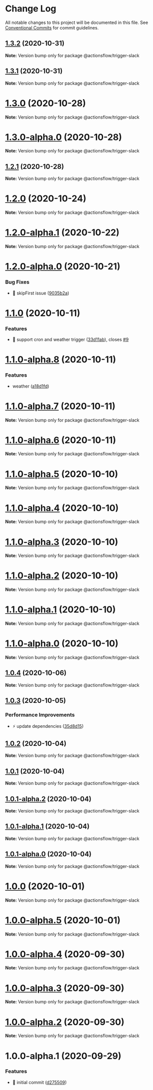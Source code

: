 # Change Log

All notable changes to this project will be documented in this file.
See [Conventional Commits](https://conventionalcommits.org) for commit guidelines.

## [1.3.2](https://github.com/actionsflow/actionsflow/compare/@actionsflow/trigger-slack@1.3.1...@actionsflow/trigger-slack@1.3.2) (2020-10-31)

**Note:** Version bump only for package @actionsflow/trigger-slack





## [1.3.1](https://github.com/actionsflow/actionsflow/compare/@actionsflow/trigger-slack@1.3.0...@actionsflow/trigger-slack@1.3.1) (2020-10-31)

**Note:** Version bump only for package @actionsflow/trigger-slack





# [1.3.0](https://github.com/actionsflow/actionsflow/compare/@actionsflow/trigger-slack@1.3.0-alpha.0...@actionsflow/trigger-slack@1.3.0) (2020-10-28)

**Note:** Version bump only for package @actionsflow/trigger-slack





# [1.3.0-alpha.0](https://github.com/actionsflow/actionsflow/compare/@actionsflow/trigger-slack@1.2.1...@actionsflow/trigger-slack@1.3.0-alpha.0) (2020-10-28)

**Note:** Version bump only for package @actionsflow/trigger-slack





## [1.2.1](https://github.com/actionsflow/actionsflow/compare/@actionsflow/trigger-slack@1.2.0...@actionsflow/trigger-slack@1.2.1) (2020-10-28)

**Note:** Version bump only for package @actionsflow/trigger-slack





# [1.2.0](https://github.com/actionsflow/actionsflow/compare/@actionsflow/trigger-slack@1.2.0-alpha.1...@actionsflow/trigger-slack@1.2.0) (2020-10-24)

**Note:** Version bump only for package @actionsflow/trigger-slack





# [1.2.0-alpha.1](https://github.com/actionsflow/actionsflow/compare/@actionsflow/trigger-slack@1.2.0-alpha.0...@actionsflow/trigger-slack@1.2.0-alpha.1) (2020-10-22)

**Note:** Version bump only for package @actionsflow/trigger-slack





# [1.2.0-alpha.0](https://github.com/actionsflow/actionsflow/compare/@actionsflow/trigger-slack@1.1.0...@actionsflow/trigger-slack@1.2.0-alpha.0) (2020-10-21)


### Bug Fixes

* 🐛 skipFirst issue ([9035b2a](https://github.com/actionsflow/actionsflow/commit/9035b2a3e80085fe9e0f94053edeae55526b5a34))





# [1.1.0](https://github.com/actionsflow/actionsflow/compare/@actionsflow/trigger-slack@1.0.4...@actionsflow/trigger-slack@1.1.0) (2020-10-11)


### Features

* 🎸 support cron and weather trigger ([33d11ab](https://github.com/actionsflow/actionsflow/commit/33d11ab0952b84aaa38e7195407138180f727392)), closes [#9](https://github.com/actionsflow/actionsflow/issues/9)





# [1.1.0-alpha.8](https://github.com/actionsflow/actionsflow/compare/@actionsflow/trigger-slack@1.1.0-alpha.7...@actionsflow/trigger-slack@1.1.0-alpha.8) (2020-10-11)


### Features

* weather ([a18d1fd](https://github.com/actionsflow/actionsflow/commit/a18d1fd3d27db8a287452381eaf0d38470ea2993))





# [1.1.0-alpha.7](https://github.com/actionsflow/actionsflow/compare/@actionsflow/trigger-slack@1.1.0-alpha.6...@actionsflow/trigger-slack@1.1.0-alpha.7) (2020-10-11)

**Note:** Version bump only for package @actionsflow/trigger-slack





# [1.1.0-alpha.6](https://github.com/actionsflow/actionsflow/compare/@actionsflow/trigger-slack@1.1.0-alpha.5...@actionsflow/trigger-slack@1.1.0-alpha.6) (2020-10-11)

**Note:** Version bump only for package @actionsflow/trigger-slack





# [1.1.0-alpha.5](https://github.com/actionsflow/actionsflow/compare/@actionsflow/trigger-slack@1.1.0-alpha.4...@actionsflow/trigger-slack@1.1.0-alpha.5) (2020-10-10)

**Note:** Version bump only for package @actionsflow/trigger-slack





# [1.1.0-alpha.4](https://github.com/actionsflow/actionsflow/compare/@actionsflow/trigger-slack@1.1.0-alpha.3...@actionsflow/trigger-slack@1.1.0-alpha.4) (2020-10-10)

**Note:** Version bump only for package @actionsflow/trigger-slack





# [1.1.0-alpha.3](https://github.com/actionsflow/actionsflow/compare/@actionsflow/trigger-slack@1.1.0-alpha.2...@actionsflow/trigger-slack@1.1.0-alpha.3) (2020-10-10)

**Note:** Version bump only for package @actionsflow/trigger-slack





# [1.1.0-alpha.2](https://github.com/actionsflow/actionsflow/compare/@actionsflow/trigger-slack@1.1.0-alpha.1...@actionsflow/trigger-slack@1.1.0-alpha.2) (2020-10-10)

**Note:** Version bump only for package @actionsflow/trigger-slack





# [1.1.0-alpha.1](https://github.com/actionsflow/actionsflow/compare/@actionsflow/trigger-slack@1.1.0-alpha.0...@actionsflow/trigger-slack@1.1.0-alpha.1) (2020-10-10)

**Note:** Version bump only for package @actionsflow/trigger-slack





# [1.1.0-alpha.0](https://github.com/actionsflow/actionsflow/compare/@actionsflow/trigger-slack@1.0.4...@actionsflow/trigger-slack@1.1.0-alpha.0) (2020-10-10)

**Note:** Version bump only for package @actionsflow/trigger-slack





## [1.0.4](https://github.com/actionsflow/actionsflow/compare/@actionsflow/trigger-slack@1.0.3...@actionsflow/trigger-slack@1.0.4) (2020-10-06)

**Note:** Version bump only for package @actionsflow/trigger-slack





## [1.0.3](https://github.com/actionsflow/actionsflow/compare/@actionsflow/trigger-slack@1.0.2...@actionsflow/trigger-slack@1.0.3) (2020-10-05)


### Performance Improvements

* ⚡️ update dependencies ([35d8d15](https://github.com/actionsflow/actionsflow/commit/35d8d15d049f9b8109186449c3405a7c891d1bab))





## [1.0.2](https://github.com/actionsflow/actionsflow/compare/@actionsflow/trigger-slack@1.0.1...@actionsflow/trigger-slack@1.0.2) (2020-10-04)

**Note:** Version bump only for package @actionsflow/trigger-slack





## [1.0.1](https://github.com/actionsflow/actionsflow/compare/@actionsflow/trigger-slack@1.0.1-alpha.2...@actionsflow/trigger-slack@1.0.1) (2020-10-04)

**Note:** Version bump only for package @actionsflow/trigger-slack





## [1.0.1-alpha.2](https://github.com/actionsflow/actionsflow/compare/@actionsflow/trigger-slack@1.0.1-alpha.1...@actionsflow/trigger-slack@1.0.1-alpha.2) (2020-10-04)

**Note:** Version bump only for package @actionsflow/trigger-slack





## [1.0.1-alpha.1](https://github.com/actionsflow/actionsflow/compare/@actionsflow/trigger-slack@1.0.1-alpha.0...@actionsflow/trigger-slack@1.0.1-alpha.1) (2020-10-04)

**Note:** Version bump only for package @actionsflow/trigger-slack





## [1.0.1-alpha.0](https://github.com/actionsflow/actionsflow/compare/@actionsflow/trigger-slack@1.0.0...@actionsflow/trigger-slack@1.0.1-alpha.0) (2020-10-04)

**Note:** Version bump only for package @actionsflow/trigger-slack





# [1.0.0](https://github.com/actionsflow/actionsflow/compare/@actionsflow/trigger-slack@1.0.0-alpha.5...@actionsflow/trigger-slack@1.0.0) (2020-10-01)

**Note:** Version bump only for package @actionsflow/trigger-slack





# [1.0.0-alpha.5](https://github.com/actionsflow/actionsflow/compare/@actionsflow/trigger-slack@1.0.0-alpha.4...@actionsflow/trigger-slack@1.0.0-alpha.5) (2020-10-01)

**Note:** Version bump only for package @actionsflow/trigger-slack





# [1.0.0-alpha.4](https://github.com/actionsflow/actionsflow/compare/@actionsflow/trigger-slack@1.0.0-alpha.3...@actionsflow/trigger-slack@1.0.0-alpha.4) (2020-09-30)

**Note:** Version bump only for package @actionsflow/trigger-slack





# [1.0.0-alpha.3](https://github.com/actionsflow/actionsflow/compare/@actionsflow/trigger-slack@1.0.0-alpha.2...@actionsflow/trigger-slack@1.0.0-alpha.3) (2020-09-30)

**Note:** Version bump only for package @actionsflow/trigger-slack





# [1.0.0-alpha.2](https://github.com/actionsflow/actionsflow/compare/@actionsflow/trigger-slack@1.0.0-alpha.1...@actionsflow/trigger-slack@1.0.0-alpha.2) (2020-09-30)

**Note:** Version bump only for package @actionsflow/trigger-slack





# 1.0.0-alpha.1 (2020-09-29)


### Features

* 🎸 initial commit ([d275509](https://github.com/actionsflow/actionsflow/commit/d2755093e6a0d80d7352f635d147424e4e0747bd))

